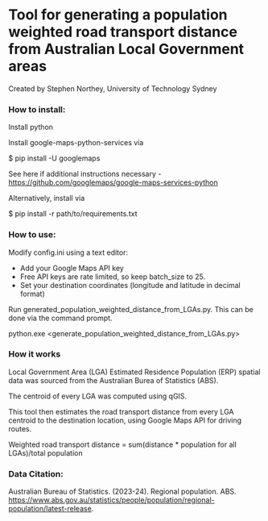 # Tool for generating a population weighted road transport distance from Australian Local Government areas

Created by Stephen Northey, University of Technology Sydney

### How to install:

Install python

Install google-maps-python-services via 

$ pip install -U googlemaps

See here if additional instructions necessary - https://github.com/googlemaps/google-maps-services-python

Alternatively, install via

$ pip install -r path/to/requirements.txt

### How to use:
Modify config.ini using a text editor:
- Add your Google Maps API key
- Free API keys are rate limited, so keep batch_size to 25.
- Set your destination coordinates (longitude and latitude in decimal format)

Run generated_population_weighted_distance_from_LGAs.py. This can be done via the command prompt.

python.exe <generate_population_weighted_distance_from_LGAs.py>

### How it works
Local Government Area (LGA) Estimated Residence Population (ERP) spatial data was sourced from the Australian Burea of Statistics (ABS).

The centroid of every LGA was computed using qGIS.

This tool then estimates the road transport distance from every LGA centroid to the destination location, using Google Maps API for driving routes.

Weighted road transport distance = sum(distance * population for all LGAs)/total population

### Data Citation:
Australian Bureau of Statistics. (2023-24). Regional population. ABS. https://www.abs.gov.au/statistics/people/population/regional-population/latest-release.
